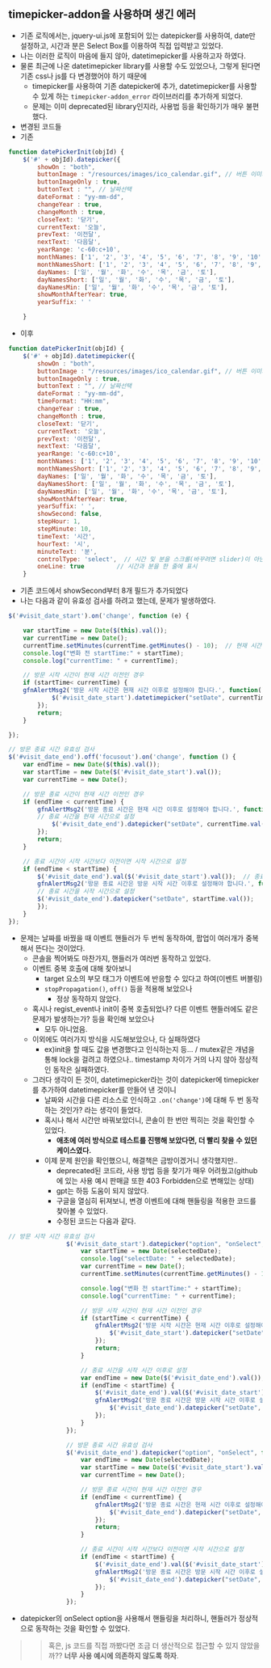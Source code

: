## timepicker-addon을 사용하며 생긴 에러
- 기존 로직에서는, jquery-ui.js에 포함되어 있는 datepicker를 사용하여, date만 설정하고, 시간과 분은 Select Box를 이용하여 직접 입력받고 있었다.
- 나는 이러한 로직이 마음에 들지 않아, datetimepicker를 사용하고자 하였다.
- 물론 최근에 나온 datetimepicker library를 사용할 수도 있었으나, 그렇게 된다면 기존 css나 js를 다 변경했어야 하기 때문에
    - timepicker를 사용하여 기존 datepicker에 추가, datetimepicker를 사용할 수 있게 하는 `timepicker-addon_error` 라이브러리를 추가하게 되었다.
    - 문제는 이미 deprecated된 library인지라, 사용법 등을 확인하기가 매우 불편했다.
- 변경된 코드들
- 기존
```js
function datePickerInit(objId) {
    $('#' + objId).datepicker({
        showOn : "both",
        buttonImage : "/resources/images/ico_calendar.gif", // 버튼 이미지
        buttonImageOnly : true,
        buttonText : "", // 날짜선택
        dateFormat : "yy-mm-dd",
        changeYear : true,
        changeMonth : true,
        closeText: '닫기',
        currentText: '오늘',
        prevText: '이전달',
        nextText: '다음달',
        yearRange: 'c-60:c+10',
        monthNames: ['1', '2', '3', '4', '5', '6', '7', '8', '9', '10', '11', '12'],
        monthNamesShort: ['1', '2', '3', '4', '5', '6', '7', '8', '9', '10', '11', '12'],
        dayNames: ['일', '월', '화', '수', '목', '금', '토'],
        dayNamesShort: ['일', '월', '화', '수', '목', '금', '토'],
        dayNamesMin: ['일', '월', '화', '수', '목', '금', '토'],
        showMonthAfterYear: true,
        yearSuffix: ' '

    }
```
- 이후
```js
function datePickerInit(objId) {
    $('#' + objId).datetimepicker({
        showOn : "both",
        buttonImage : "/resources/images/ico_calendar.gif", // 버튼 이미지
        buttonImageOnly : true,
        buttonText : "", // 날짜선택
        dateFormat : "yy-mm-dd",
        timeFormat: "HH:mm",
        changeYear : true,
        changeMonth : true,
        closeText: '닫기',
        currentText: '오늘',
        prevText: '이전달',
        nextText: '다음달',
        yearRange: 'c-60:c+10',
        monthNames: ['1', '2', '3', '4', '5', '6', '7', '8', '9', '10', '11', '12'],
        monthNamesShort: ['1', '2', '3', '4', '5', '6', '7', '8', '9', '10', '11', '12'],
        dayNames: ['일', '월', '화', '수', '목', '금', '토'],
        dayNamesShort: ['일', '월', '화', '수', '목', '금', '토'],
        dayNamesMin: ['일', '월', '화', '수', '목', '금', '토'],
        showMonthAfterYear: true,
        yearSuffix: ' ',
        showSecond: false,
        stepHour: 1,
        stepMinute: 10,
        timeText: '시간',
        hourText: '시',
        minuteText: '분',
        controlType: 'select',  // 시간 및 분을 스크롤(바꾸려면 slider)이 아닌 드롭다운 메뉴로 선택
        oneLine: true         // 시간과 분을 한 줄에 표시
    }
```
- 기존 코드에서 showSecond부터 8개 필드가 추가되었다
- 나는 다음과 같이 유효성 검사를 하려고 했는데, 문제가 발생하였다.
```js
$('#visit_date_start').on('change', function (e) {

    var startTime = new Date($(this).val());
    var currentTime = new Date();
    currentTime.setMinutes(currentTime.getMinutes() - 10);  // 현재 시간 10분 전으로 설정
    console.log("변화 전 startTime:" + startTime);
    console.log("currentTime: " + currentTime);

    // 방문 시작 시간이 현재 시간 이전인 경우
    if (startTime< currentTime) {
    gfnAlertMsg2('방문 시작 시간은 현재 시간 이후로 설정해야 합니다.', function() {
            $('#visit_date_start').datetimepicker("setDate", currentTime.val())
        });
        return;
    }

});

// 방문 종료 시간 유효성 검사
$('#visit_date_end').off('focusout').on('change', function () {
    var endTime = new Date($(this).val());
    var startTime = new Date($('#visit_date_start').val());
    var currentTime = new Date();

    // 방문 종료 시간이 현재 시간 이전인 경우
    if (endTime < currentTime) {
        gfnAlertMsg2('방문 종료 시간은 현재 시간 이후로 설정해야 합니다.', function() {
        // 종료 시간을 현재 시간으로 설정
            $('#visit_date_end').datepicker("setDate", currentTime.val());
        });
        return;
    }

    // 종료 시간이 시작 시간보다 이전이면 시작 시간으로 설정
    if (endTime < startTime) {
        $('#visit_date_end').val($('#visit_date_start').val());  // 종료 시간을 시작 시간으로 설정
        gfnAlertMsg2('방문 종료 시간은 방문 시작 시간 이후로 설정해야 합니다.', function() {
        // 종료 시간을 시작 시간으로 설정
        $('#visit_date_end').datepicker("setDate", startTime.val());
        });
    }
});
```
- 문제는 날짜를 바꿨을 때 이벤트 핸들러가 두 번씩 동작하여, 팝업이 여러개가 중복해서 뜬다는 것이었다.
    - 콘솔을 찍어봐도 마찬가지, 핸들러가 여러번 동작하고 있었다.
    - 이벤트 중복 호출에 대해 찾아보니
        - target 요소의 부모 태그가 이벤트에 반응할 수 있다고 하여(이벤트 버블링)
        - `stopPropagation()`, `off()` 등을 적용해 보았으나
            - 정상 동작하지 않았다.
    - 혹시나 regist_event나 init이 중복 호출되었나? 다른 이벤트 핸들러에도 같은 문제가 발생하는가? 등을 확인해 보았으나
        - 모두 아니었음.
    - 이외에도 여러가지 방식을 시도해보았으나, 다 실패하였다
        - ex)init을 할 때도 값을 변경했다고 인식하는지 등... / mutex같은 개념을 통해 lock을 걸려고 하였으나.. timestamp 차이가 거의 나지 않아 정상적인 동작은 실패하였다.
    - 그러다 생각이 든 것이, datetimepicker라는 것이 datepicker에 timepicker를 추가하여 datetimepicker를 만들어 낸 것이니
        - 날짜와 시간을 다른 리소스로 인식하고 `.on('change')`에 대해 두 번 동작하는 것인가? 라는 생각이 들었다.
        - 혹시나 해서 시간만 바꿔보았더니, 콘솔이 한 번만 찍히는 것을 확인할 수 있었다.
            - **애초에 여러 방식으로 테스트를 진행해 보았다면, 더 빨리 찾을 수 있던 케이스였다.**
        - 이제 문제 원인을 확인했으니, 해결책은 금방이겠거니 생각했지만..
            - deprecated된 코드라, 사용 방법 등을 찾기가 매우 어려웠고(github에 있는 사용 예시 판매글 또한 403 Forbidden으로 변해있는 상태)
            - gpt는 하등 도움이 되지 않았다.
            - 구글을 열심히 뒤져보니, 변경 이벤트에 대해 핸들링을 적용한 코드를 찾아볼 수 있었다.
            - 수정된 코드는 다음과 같다.
```js
// 방문 시작 시간 유효성 검사
                $('#visit_date_start').datepicker("option", "onSelect", function (selectedDate) {
                    var startTime = new Date(selectedDate);
                    console.log("selectDate: " + selectedDate);
                    var currentTime = new Date();
                    currentTime.setMinutes(currentTime.getMinutes() - 10); // 현재 시간 10분 전으로 설정

                    console.log("변화 전 startTime:" + startTime);
                    console.log("currentTime: " + currentTime);

                    // 방문 시작 시간이 현재 시간 이전인 경우
                    if (startTime < currentTime) {
                        gfnAlertMsg2('방문 시작 시간은 현재 시간 이후로 설정해야 합니다.', function() {
                            $('#visit_date_start').datepicker("setDate", currentTime);
                        });
                        return;
                    }

                    // 종료 시간을 시작 시간 이후로 설정
                    var endTime = new Date($('#visit_date_end').val());
                    if (endTime < startTime) {
                        $('#visit_date_end').val($('#visit_date_start').val()); // 종료 시간을 시작 시간으로 설정
                        gfnAlertMsg2('방문 종료 시간은 방문 시작 시간 이후로 설정해야 합니다.', function() {
                            $('#visit_date_end').datepicker("setDate", startTime);
                        });
                    }
                });

                // 방문 종료 시간 유효성 검사
                $('#visit_date_end').datepicker("option", "onSelect", function (selectedDate) {
                    var endTime = new Date(selectedDate);
                    var startTime = new Date($('#visit_date_start').val());
                    var currentTime = new Date();

                    // 방문 종료 시간이 현재 시간 이전인 경우
                    if (endTime < currentTime) {
                        gfnAlertMsg2('방문 종료 시간은 현재 시간 이후로 설정해야 합니다.', function() {
                            $('#visit_date_end').datepicker("setDate", currentTime);
                        });
                        return;
                    }

                    // 종료 시간이 시작 시간보다 이전이면 시작 시간으로 설정
                    if (endTime < startTime) {
                        $('#visit_date_end').val($('#visit_date_start').val());  // 종료 시간을 시작 시간으로 설정
                        gfnAlertMsg2('방문 종료 시간은 방문 시작 시간 이후로 설정해야 합니다.', function() {
                            $('#visit_date_end').datepicker("setDate", startTime);
                        });
                    }
                });
```
- datepicker의 onSelect option을 사용해서 핸들링을 처리하니, 핸들러가 정상적으로 동작하는 것을 확인할 수 있었다.


>> 혹은, js 코드를 직접 까봤다면 조금 더 생산적으로 접근할 수 있지 않았을까?? **너무 사용 예시에 의존하지 않도록 하자**.